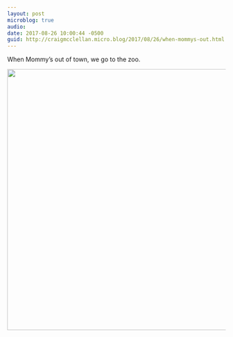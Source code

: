 ```yaml
---
layout: post
microblog: true
audio: 
date: 2017-08-26 10:00:44 -0500
guid: http://craigmcclellan.micro.blog/2017/08/26/when-mommys-out.html
---
```

When Mommy’s out of town, we go to the zoo.

<img src="http://craigmcclellan.com/uploads/2017/a7f39bc994.jpg" width="600" height="600" />

